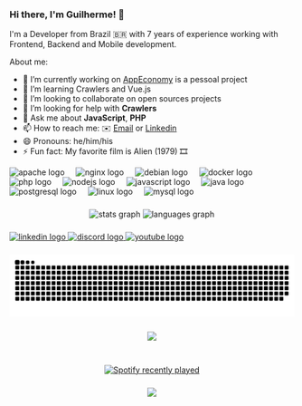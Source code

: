 ### Hi there, I'm Guilherme! 👋

I'm a Developer from Brazil 🇧🇷 with 7 years of experience working with Frontend, Backend and Mobile development.

About me:

- 🔭 I’m currently working on [AppEconomy](https://appeconomy.com.br/) is a pessoal project
- 🌱 I’m learning Crawlers and Vue.js
- 👯 I’m looking to collaborate on open sources projects
- 🤔 I’m looking for help with **Crawlers**
- 💬 Ask me about **JavaScript**, **PHP**
- 📫 How to reach me: ✉️ [Email](mailto:guilherme8787@gmail.com) or [Linkedin](https://www.linkedin.com/in/guilherme8787/)
- 😄 Pronouns: he/him/his
- ⚡ Fun fact: My favorite film is Alien (1979) 🎞️

<div align="left">
  <img src="https://cdn.jsdelivr.net/gh/devicons/devicon/icons/apache/apache-original.svg" height="40" alt="apache logo"  />
  <img width="12" />
  <img src="https://cdn.jsdelivr.net/gh/devicons/devicon/icons/nginx/nginx-original.svg" height="40" alt="nginx logo"  />
  <img width="12" />
  <img src="https://cdn.jsdelivr.net/gh/devicons/devicon/icons/debian/debian-original.svg" height="40" alt="debian logo"  />
  <img width="12" />
  <img src="https://cdn.jsdelivr.net/gh/devicons/devicon/icons/docker/docker-original.svg" height="40" alt="docker logo"  />
  <img width="12" />
  <img src="https://cdn.jsdelivr.net/gh/devicons/devicon/icons/php/php-original.svg" height="40" alt="php logo"  />
  <img width="12" />
  <img src="https://cdn.jsdelivr.net/gh/devicons/devicon/icons/nodejs/nodejs-original.svg" height="40" alt="nodejs logo"  />
  <img width="12" />
  <img src="https://cdn.jsdelivr.net/gh/devicons/devicon/icons/javascript/javascript-original.svg" height="40" alt="javascript logo"  />
  <img width="12" />
  <img src="https://cdn.jsdelivr.net/gh/devicons/devicon/icons/java/java-original.svg" height="40" alt="java logo"  />
  <img width="12" />
  <img src="https://cdn.jsdelivr.net/gh/devicons/devicon/icons/postgresql/postgresql-original.svg" height="40" alt="postgresql logo"  />
  <img width="12" />
  <img src="https://cdn.jsdelivr.net/gh/devicons/devicon/icons/linux/linux-original.svg" height="40" alt="linux logo"  />
  <img width="12" />
  <img src="https://cdn.jsdelivr.net/gh/devicons/devicon/icons/mysql/mysql-original.svg" height="40" alt="mysql logo"  />
</div>

###

<div align="center">
  <img src="https://github-readme-stats.vercel.app/api?username=guilherme8787&hide_title=false&hide_rank=false&show_icons=true&include_all_commits=true&count_private=true&disable_animations=false&theme=dracula&locale=en&hide_border=false&order=1" height="150" alt="stats graph"  />
  <img src="https://github-readme-stats.vercel.app/api/top-langs?username=guilherme8787&locale=en&hide_title=false&layout=compact&card_width=320&langs_count=5&theme=dracula&hide_border=false&order=2" height="150" alt="languages graph"  />
</div>

###

<div align="left">
  <a href="https://www.linkedin.com/in/guilherme8787/" target="_blank">
    <img src="https://raw.githubusercontent.com/maurodesouza/profile-readme-generator/master/src/assets/icons/social/linkedin/default.svg" width="52" height="40" alt="linkedin logo"  />
  </a>
  <a href="_guilhermemendes" target="_blank">
    <img src="https://raw.githubusercontent.com/maurodesouza/profile-readme-generator/master/src/assets/icons/social/discord/default.svg" width="52" height="40" alt="discord logo"  />
  </a>
  <a href="https://www.youtube.com/@guilhermemendes8410" target="_blank">
    <img src="https://raw.githubusercontent.com/maurodesouza/profile-readme-generator/master/src/assets/icons/social/youtube/default.svg" width="52" height="40" alt="youtube logo"  />
  </a>
</div>

###

<img src="https://raw.githubusercontent.com/guilherme8787/guilherme8787/output/snake.svg" alt="Snake animation" />

###

<div align="center">
  <img src="https://profile-counter.glitch.me/guilherme8787/count.svg?"  />
</div>

###

<br clear="both">

<div align="center">
  <a href="https://open.spotify.com/user/manolo_dd">
    <img src="https://spotify-recently-played-readme.vercel.app/api?user=manolo_dd&count=5&unique=false" alt="Spotify recently played"  />
  </a>
</div>

###

<div align="center">
  <img height="200" src="https://c.tenor.com/eVsXp2g3pi0AAAAC/tenor.gif"  />
</div>

###
